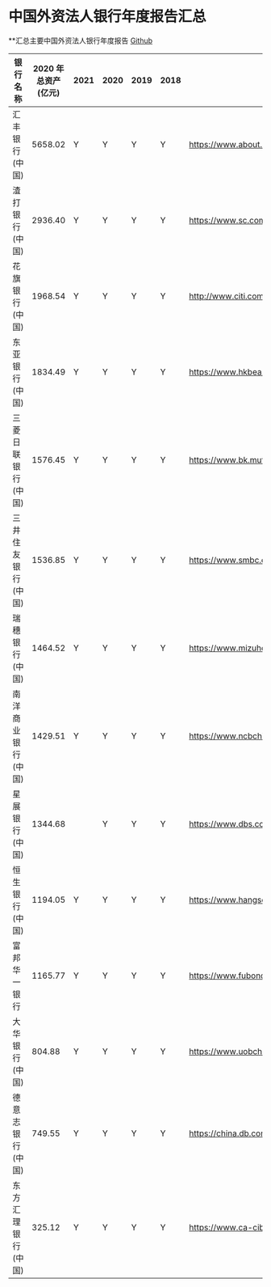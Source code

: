 # 中国外资法人银行年度报告汇总

**汇总主要中国外资法人银行年度报告 [Github](https://github.com/neyham/CN-foreignbank-report)

| 银行名称       | 2020 年总资产(亿元) | 2021 | 2020 | 2019 | 2018 | 链接                                                                          |
|------------|---------------|------|------|------|------|-----------------------------------------------------------------------------|
| 汇丰银行(中国)   | 5658.02       | Y    | Y    | Y    | Y    | https://www.about.hsbc.com.cn/zh-cn/hsbc-in-china                           |
| 渣打银行(中国)   | 2936.40       | Y    | Y    | Y    | Y    | https://www.sc.com/cn/scb-china-annual-report/                              |
| 花旗银行(中国)   | 1968.54       | Y    | Y    | Y    | Y    | http://www.citi.com.cn/html/cn/about_us/Our_business.html                   |
| 东亚银行 (中国)  | 1834.49       | Y    | Y    | Y    | Y    | https://www.hkbea.com.cn/BeaInformation/InformationDisclosure/AnnualReport/ |
| 三菱日联银行(中国) | 1576.45       | Y    | Y    | Y    | Y    | https://www.bk.mufg.jp/global/globalnetwork/asiaoceania/shanghai.html       |
| 三井住友银行(中国) | 1536.85       | Y    | Y    | Y    | Y    | https://www.smbc.co.jp/global/location_oversea/china/index.html             |
| 瑞穗银行(中国)   | 1464.52       | Y    | Y    | Y    | Y    | https://www.mizuhogroup.com/asia-pacific/china/cn/about/news                |
| 南洋商业银行(中国) | 1429.51       | Y    | Y    | Y    | Y    | https://www.ncbchina.cn/website/ncb-zh/view/main/main.html                  |
| 星展银行(中国)   | 1344.68       |      | Y    | Y    | Y    | https://www.dbs.com/china/sc/investors/default.page                         |
| 恒生银行(中国)   | 1194.05       | Y    | Y    | Y    | Y    | https://www.hangseng.com.cn/1/2/about-us-chi/results-announcement           |
| 富邦华一银行     | 1165.77       | Y    | Y    | Y    | Y    | https://www.fubonchina.com/4.3.1.php                                        |
| 大华银行(中国)   | 804.88        | Y    | Y    | Y    | Y    | https://www.uobchina.com.cn/aboutus/annual_report.page?                     |
| 德意志银行(中国)  | 749.55        | Y    | Y    | Y    | Y    | https://china.db.com/china/company/disclosures?language_id=3                |
| 东方汇理银行(中国) | 325.12        | Y    | Y    | Y    | Y    | https://www.ca-cib.com/our-global-presence/asia-pacific/china               |
